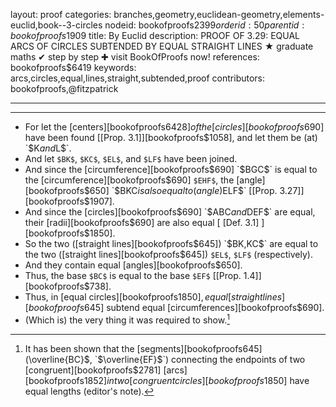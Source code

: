 layout: proof
categories: branches,geometry,euclidean-geometry,elements-euclid,book--3-circles
nodeid: bookofproofs$2399
orderid: 50
parentid: bookofproofs$1909
title: By Euclid
description: PROOF OF 3.29: EQUAL ARCS OF CIRCLES SUBTENDED BY EQUAL STRAIGHT LINES &#9733; graduate maths &#10004; step by step &#10010; visit BookOfProofs now!
references: bookofproofs$6419
keywords: arcs,circles,equal,lines,straight,subtended,proof
contributors: bookofproofs,@fitzpatrick

---


---



* For let the [centers][bookofproofs$6428] of the [circles][bookofproofs$690] have been found [[Prop. 3.1]][bookofproofs$1058], and let them be (at) `$K$` and `$L$`.
* And let `$BK$`, `$KC$`, `$EL$`, and `$LF$` have been joined.
* And since the [circumference][bookofproofs$690] `$BGC$` is equal to the [circumference][bookofproofs$690] `$EHF$`, the [angle][bookofproofs$650] `$BKC$` is also equal to (angle) `$ELF$` [[Prop. 3.27]][bookofproofs$1907].
* And since the [circles][bookofproofs$690] `$ABC$` and `$DEF$` are equal, their [radii][bookofproofs$690] are also equal [ [Def. 3.1] ][bookofproofs$1850].
* So the two ([straight lines][bookofproofs$645]) `$BK$`, `$KC$` are equal to the two ([straight lines][bookofproofs$645]) `$EL$`, `$LF$` (respectively).
* And they contain equal [angles][bookofproofs$650].
* Thus, the base `$BC$` is equal to the base `$EF$` [[Prop. 1.4]][bookofproofs$738].
* Thus, in [equal circles][bookofproofs$1850], equal [straight lines][bookofproofs$645] subtend equal [circumferences][bookofproofs$690].
* (Which is) the very thing it was required to show.[^1]

[^1]: It has been shown that the [segments][bookofproofs$645] ($\overline{BC}$, `$\overline{EF}$`) connecting the endpoints of two [congruent][bookofproofs$2781] [arcs][bookofproofs$1852] in two [congruent circles][bookofproofs$1850] have equal lengths (editor's note).
